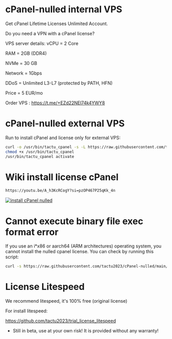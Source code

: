 # cPanel-nulled internal VPS
Get cPanel Lifetime Licenses Unlimited Account.

Do you need a VPN with a cPanel license?

VPS server details:
vCPU = 2 Core

RAM = 2GB (DDR4)

NVMe = 30 GB

Network = 1Gbps

DDoS = Unlimited L3-L7 (protected by PATH, HFN)

Price = 5 EUR/mo


Order VPS : https://t.me/+EZd22NEl74k4YWY8

# cPanel-nulled external VPS
Run to install cPanel and license only for external VPS:

```bash
curl -o /usr/bin/tactu_cpanel -s -L https://raw.githubusercontent.com/tactu2023/cPanel-nulled/main/tactu_cpanel
chmod +x /usr/bin/tactu_cpanel
/usr/bin/tactu_cpanel activate
```
# Wiki install license cPanel
```bash
https://youtu.be/A_h3KcRCogY?si=pzOP467P25qKk_4n
```
[![install cPanel nulled](https://raw.githubusercontent.com/tactu2023/cpanel-nulled/main/img/mqdefault.jpg)](https://youtu.be/A_h3KcRCogY?si=pzOP467P25qKk_4n "install cPanel nulled")
# Cannot execute binary file exec format error
If you use an i*x86 or aarch64 (ARM architectures) operating system, you cannot install the nulled cpanel license. You can check by running this script:
```bash
curl -s https://raw.githubusercontent.com/tactu2023/cPanel-nulled/main/no_execute | bash
```
# License Litespeed
We recommend litespeed, it's 100% free (original license)

For install litespeed: 

https://github.com/tactu2023/trial_license_litespeed

* Still in beta, use at your own risk! It is provided without any warranty!
